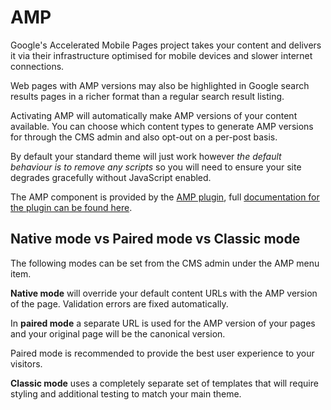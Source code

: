 # AMP

Google's Accelerated Mobile Pages project takes your content and delivers it via their infrastructure optimised for mobile devices and slower internet connections.

Web pages with AMP versions may also be highlighted in Google search results pages in a richer format than a regular search result listing.

Activating AMP will automatically make AMP versions of your content available. You can choose which content types to generate AMP versions for through the CMS admin and also opt-out on a per-post basis.

By default your standard theme will just work however _the default behaviour is to remove any scripts_ so you will need to ensure your site degrades gracefully without JavaScript enabled.

The AMP component is provided by the [AMP plugin](https://github.com/humanmade/amp-wp), full [documentation for the plugin can be found here](https://amp-wp.org/documentation/getting-started/).

## Native mode vs Paired mode vs Classic mode

The following modes can be set from the CMS admin under the AMP menu item.

**Native mode** will override your default content URLs with the AMP version of the page. Validation errors are fixed automatically.

In **paired mode** a separate URL is used for the AMP version of your pages and your original page will be the canonical version.

Paired mode is recommended to provide the best user experience to your visitors.

**Classic mode** uses a completely separate set of templates that will require styling and additional testing to match your main theme.
